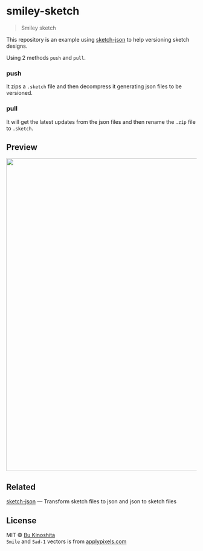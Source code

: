 # smiley-sketch

> Smiley sketch

This repository is an example using [sketch-json](https://github.com/bukinoshita/sketch-json) to help versioning sketch designs.

Using 2 methods `push` and `pull`.

### push

It zips a `.sketch` file and then decompress it generating json files to be versioned.

### pull

It will get the latest updates from the json files and then rename the `.zip` file to `.sketch`.


## Preview

<img src="https://github.com/bukinoshita/smiley-sketch/blob/master/sketch/previews/preview.png" width="828"/>


## Related

[sketch-json](https://github.com/bukinoshita/sketch-json) — Transform sketch files to json and json to sketch files

## License

MIT © [Bu Kinoshita](https://bukinoshita.io)<br/>
`Smile` and `Sad-1` vectors is from [applypixels.com](https://applypixels.com)
